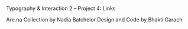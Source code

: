 Typography & Interaction 2 – Project 4: Links

Are.na Collection by Nadia Batchelor
Design and Code by Bhakti Garach
